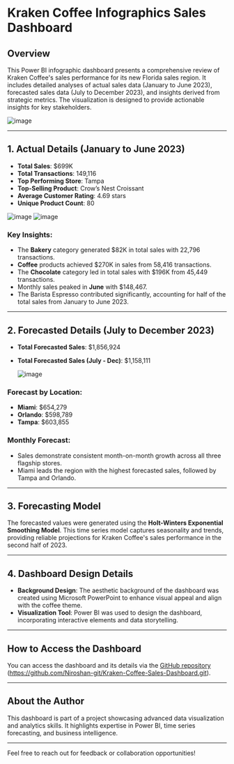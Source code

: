 # Kraken Coffee Infographics Sales Dashboard

## Overview
This Power BI infographic dashboard presents a comprehensive review of Kraken Coffee's sales performance for its new Florida sales region. It includes detailed analyses of actual sales data (January to June 2023), forecasted sales data (July to December 2023), and insights derived from strategic metrics. The visualization is designed to provide actionable insights for key stakeholders.

![image](https://github.com/user-attachments/assets/d5821107-1ea1-4007-9df3-b886a04fc518)

---

## 1. Actual Details (January to June 2023)
- **Total Sales**: $699K
- **Total Transactions**: 149,116
- **Top Performing Store**: Tampa
- **Top-Selling Product**: Crow’s Nest Croissant
- **Average Customer Rating**: 4.69 stars
- **Unique Product Count**: 80

![image](https://github.com/user-attachments/assets/178348b0-ee63-441f-b882-736befa23327)
![image](https://github.com/user-attachments/assets/b5237436-2b6f-4ffb-b20a-52f30de15951)


### Key Insights:
- The **Bakery** category generated $82K in total sales with 22,796 transactions.
- **Coffee** products achieved $270K in sales from 58,416 transactions.
- The **Chocolate** category led in total sales with $196K from 45,449 transactions.
- Monthly sales peaked in **June** with $148,467.
- The Barista Espresso contributed significantly, accounting for half of the total sales from January to June 2023.

---

## 2. Forecasted Details (July to December 2023)
- **Total Forecasted Sales**: $1,856,924
- **Total Forecasted Sales (July - Dec)**: $1,158,111

  ![image](https://github.com/user-attachments/assets/ea4bc92d-f884-4cb4-9025-7710fe5a6fd6)


### Forecast by Location:
- **Miami**: $654,279
- **Orlando**: $598,789
- **Tampa**: $603,855

### Monthly Forecast:
- Sales demonstrate consistent month-on-month growth across all three flagship stores.
- Miami leads the region with the highest forecasted sales, followed by Tampa and Orlando.

---

## 3. Forecasting Model
The forecasted values were generated using the **Holt-Winters Exponential Smoothing Model**. This time series model captures seasonality and trends, providing reliable projections for Kraken Coffee's sales performance in the second half of 2023.

---

## 4. Dashboard Design Details
- **Background Design**: The aesthetic background of the dashboard was created using Microsoft PowerPoint to enhance visual appeal and align with the coffee theme.
- **Visualization Tool**: Power BI was used to design the dashboard, incorporating interactive elements and data storytelling.

---

## How to Access the Dashboard
You can access the dashboard and its details via the [GitHub repository](#) (https://github.com/Niroshan-git/Kraken-Coffee-Sales-Dashboard.git).

---

## About the Author
This dashboard is part of a project showcasing advanced data visualization and analytics skills. It highlights expertise in Power BI, time series forecasting, and business intelligence.

---

Feel free to reach out for feedback or collaboration opportunities!

